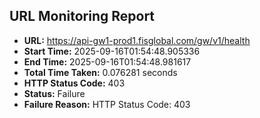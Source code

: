 ## URL Monitoring Report

- **URL:** https://api-gw1-prod1.fisglobal.com/gw/v1/health
- **Start Time:** 2025-09-16T01:54:48.905336
- **End Time:** 2025-09-16T01:54:48.981617
- **Total Time Taken:** 0.076281 seconds
- **HTTP Status Code:** 403
- **Status:** Failure
- **Failure Reason:** HTTP Status Code: 403
